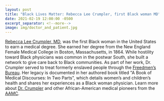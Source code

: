 ```yaml
---
layout: post
title: "Black Lives Matter: Rebecca Lee Crumpler, first Black woman MD"
date: 2021-02-19 12:00:00 -0500
excerpt_separator: <!--more-->
image: img/doctor_and_patient.jpg
---
```


[Rebecca Lee Crumpler, MD][rebecca-crumpler], was the first Black woman in the United States to earn a medical degree. She earned her degree from the New England Female Medical College in Boston, Massachusetts, in 1864. While hostility toward Black physicians <!--more--> was common in the postwar South, she built a network to give care back to Black communities. As part of her work, Dr. Crumpler served to treat formerly enslaved people through the [Freedmen’s Bureau][freedmens-bureau]. Her legacy is documented in her authored book titled "A Book of Medical Discourses: In Two Parts", which details women’s and children’s health and shares her experiences as a Black woman physician. Learn more about [Dr. Crumpler][dr-crumpler] and other African-American medical pioneers from the [AAMC][aamc].

[rebecca-crumpler]: http://r20.rs6.net/tn.jsp?f=001KNCQQlJm4TyssqZDj8b0etrhgmdz87DT9E5WGC38AKP2h6D93Ktp64hZImBv1scFNxYhrboSr3HDlcMr1wfXrMidmeHjAEqp95fiEcV-4SoGh8Cvb-HbRUikVy_o1XSpBipj8ygYCIj3Y15BZvrJRY6Ao-oRR49FeOn8foh7iQa8fiiYHniBpL52LOdIuK_c&c=Jx2vyaP-RtHrKg06J5O-Rjjhsb8YMZhXRgqS7s9vOGuufVfHHCp9_A==&ch=DE9TRAuq558PIjhqhobZ8hwZPk4CfzK0wzsVqXLs625WLOoI_EZgpg==
[freedmens-bureau]: http://r20.rs6.net/tn.jsp?f=001KNCQQlJm4TyssqZDj8b0etrhgmdz87DT9E5WGC38AKP2h6D93Ktp64hZImBv1scFmY1wXa14Ppk--rqOZgu6jAh4dUjFzFoB_jLT8FT1ZH5Y830bjL3K7NAWl-72xUKgkIUlVyKK-qxdpfOy32s1dTQp-EA5EhCjRdbtSHOgpg959f8orhYhXiNfZrQlDIdGkASABNn6YBEovBg_tlwilJpdZbTKd2Lv63gNHKvOsTqaJJ5quGqmiEBy80AqiXatVfTWFt05ZpKscnGgQmClqW-xoNwbCLIZXPeGH8rdlSgN2SfOD0Fq-64GT4mj263DgLXurtrGUUKkxaJDSuA6gSn1FWOJ-20QaF0ds5bLuGKqahbm9fn_Fu5ScAKCWNaLOOocRMnB7WpIiDS_4fv8Itf9o6dhxHFBOoQQYJROzThvkhwUJnnADVBdr8VRstecJVZWbaN5QQsagwEmIfvR8zVoO1F6mnxAV9sL1BKLrLvZq0pJdrxwWMApWQXNygtQ6BFvJLcNknN_IChWf4b6il6-Uu5jl-WXgFEwwUAeUeoBJpahH_I1nSiN-iv1bK3BgRtGSanx5RtZvxfHtDh7eAEi8NEi9q2drQBaP-3DriKWeSbHVk1AJuq0lx1FRUPrIHc6tsBStzyzRawyeMSPjGjzvqe2jim_nSGs0TE-EHXU1Z_5y-5HvnAy_G7JWFpotmxY8VTYd-rui9T6TpvPK1loxV3l5UcPETMQnz_4pkkS_FOQSZpIPGzmAaTX77Gyc5JfskHYauA=&c=Jx2vyaP-RtHrKg06J5O-Rjjhsb8YMZhXRgqS7s9vOGuufVfHHCp9_A==&ch=DE9TRAuq558PIjhqhobZ8hwZPk4CfzK0wzsVqXLs625WLOoI_EZgpg==
[dr-crumpler]: http://r20.rs6.net/tn.jsp?f=001KNCQQlJm4TyssqZDj8b0etrhgmdz87DT9E5WGC38AKP2h6D93Ktp64hZImBv1scFkH-zTJJCnxlv1MR8N7n2QHTY96XjECcI2mioBnHlTjMM1N3xv3N1mJo8HwWgXFHbQIitWhKaBJsNNM46XodONTUDexfGiElwayHuPh4vN5ZQIT9kolXoTNqRQ44HHbvB8WEuUEGjJCE6T3k9fayNOWpbzQpZzvpEOg43sbtW0l0Pr6qAX4flzwepOXXaVjLegjTz4VEfQ9vUA3HQJE4w_KtjJDwjXNQq3q8Bj1Hrv_PgUbCNb5dgPzGlClz2ZZ1bLfbu-UxwYVxfA6g_5ZR6fY5hHV3MYqBfyxmfcN-EzIJs2xs3-md8mFe4V1kOmaT4UkajtObq_UgvPjM7z8Jmnrp9Zhf3Ssm8aO66q3L1IqW8tobQNIPMVSOgfBJUnIC1EX9rePXYFlzm_WH4RmG-SIvjhuOQYoAdeB6i0Vp-WsvdhJ7iWSz6hsHSXcyjzmqXm4AlulrNvPOIfJx5c7cedVDhZn1J0I_v0ulxWhU2nHoGxVLA6pygbxlTqaMaW7uTEsJJLw94okGzhI-9vz6Igtorj3sta4Qb9uG1IJ9Rz3TOcytcxyPwWxxEtQDAPU-PVdOrySrveicezegJXG1D3ea2rbj7vzRv32L9l1e6oOgUKfElhx0ihhnLVlgm9Fdk3rQwqxWq0X4GPhtbPb8j_qLorf-7teHsaaDZQe7vlmK3oij0A0J1Nar5GgYDyNxEQMEyVPp_45frHBFVC6OrgGCGg1JjG1Aqzk_zTP6VMOobHjbExHj7H_WLDevWAHutzzYhsyYmv-LcrnWtawsWFh_0vddhEuFXqOj_ghRZQnhJdKKcxnBYCbG-fNa8YjQJOrBbHoRyRxhYNNMGj_1Jjsau0xsML_ovy4evvXgo_Ds=&c=Jx2vyaP-RtHrKg06J5O-Rjjhsb8YMZhXRgqS7s9vOGuufVfHHCp9_A==&ch=DE9TRAuq558PIjhqhobZ8hwZPk4CfzK0wzsVqXLs625WLOoI_EZgpg==
[aamc]: http://r20.rs6.net/tn.jsp?f=001KNCQQlJm4TyssqZDj8b0etrhgmdz87DT9E5WGC38AKP2h6D93Ktp64hZImBv1scFWxGHkS1Beh4Y67Krum_sEcwmJEDAmXlZyZwYY0re20s4M-5u-7YLDkdIt8InEYghe_6YPPGRQUFdOufcQhmNcfTdkR1Bh44t-6pw0_snDaaQbkD-DgeUO0qvdWeI3q1iYB9TKYsA6LxLIe7R91kqd5pGS6wlGJ4semTcPaZ9GKzOmMoPOMFTXlV4p1dCDndxog8LqNV_xxe3v4v4sQ4IxraoMTH1pF9924WGcrF7iaRY3Bq_3Xd8ONjNpMSuf4OHpX7KPr3ZvcAmwpJ6zNkR6flpBw5LeAmuM5WFqX2ACphSPUUE-KdxsZI3CcYtEyoadzwuDbFlsbyybiWximWbubvl2pRBb7_w6nl_KPdkDDQnXo2gvb_BDO72Xo55iBLGu7RPAktbKMht17f8yjEgKdkaeVCfaCgLyVHNyOVX1u4QpM7cZBnF7ZFs3ywLHGwwhtezS8klQwXeDvgm0NZ8uWHy2dQPa2iErxLHOO_rDxd5W9SkbaQZiyydF8RM93qnEZMw-y0mHodxqWX2UheGOpm6Elnse054h7fG_hDCqseIe6-u9EHzgG1eSDgFfhIIbhpPoXJX8ntO4TTJeWdipKcOrVgO_9_UJCJJclJbSLQz0WWsnnlEvwp4jv8iDTYmLIApp0hCcjA5mB7YwlKY7pULsoZmlZp3z3xXNI7M2SQBlv-vGcqeQ5w-WKurMehK3A_nQ2f06YTDUNfLTd-8CHtQiJ8lVC6V&c=Jx2vyaP-RtHrKg06J5O-Rjjhsb8YMZhXRgqS7s9vOGuufVfHHCp9_A==&ch=DE9TRAuq558PIjhqhobZ8hwZPk4CfzK0wzsVqXLs625WLOoI_EZgpg==
